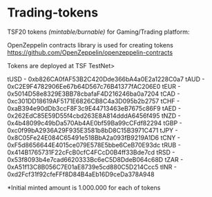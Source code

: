 # Trading-tokens
TSF20 tokens *(mintable/burnable)* for Gaming/Trading platform: 

OpenZeppelin contracts library is used for creating tokens
https://github.com/OpenZeppelin/openzeppelin-contracts

Tokens are deployed at TSF TestNet>

tUSD 	- 0xb826CA0fAF53B2C420Dde366bA4a0E2a1228C0a7 
tAUD 	- 0xC2E9F4782906Ee67b64D567c76B41377fAC206E0 
tEUR 	- 0x5014D58e8329E3BB78cbafaF4D216246ba0a7204 
tCAD 	- 0xc301DD18619AF5171E6826CB8C4a3D095b2b2757 
tCHF 	- 0xaB394e90dDb3ccF8F3c9E44713463eB7675c86F9 
tAED 	- 0x262EdC85E59D55f4cbd263E8A814dddA6456f495 
tNZD 	- 0x4b48099c49bDa570Ab4AE0bf59Ba99cCFdf82294 
tGBP 	- 0xc0f99bA2936A29F935E3581b8bD8C15B3971C471 
tJPY 	- 0x8C05Fe24E084C65491e518BbA2a093fB9219A1D6 
tCNY 	- 0xF5d8656644E4015ce079E578E5bbe6CeB70E93dc 
tRUB 	- 0x414B1765731F22cFcB0cfC4FCcD0B4ff33Bde7cd 
tRSD 	- 0x53f8093b4e7cad6620333Bc6eC5D8DdeB064c68D 
tZAR 	- 0xA51f13C8B056C7E01aE8739e5cd880C5D214Ccc5 
tINR 	- 0xd2Fcf31f92cfeFFf8D84B4aEb16D9ceDa378A948

*Initial minted amount is 1.000.000 for each of tokens
